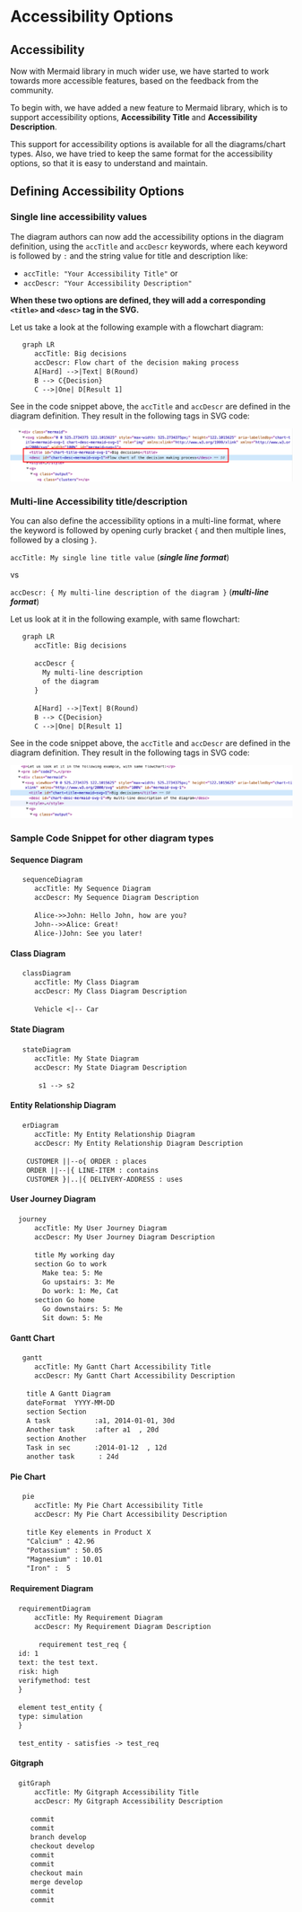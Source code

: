 # Accessibility Options

## Accessibility

Now with Mermaid library in much wider use, we have started to work towards more accessible features, based on the feedback from the community.

To begin with, we have added a new feature to Mermaid library, which is to support accessibility options, **Accessibility Title** and **Accessibility Description**.

This support for accessibility options is available for all the diagrams/chart types. Also, we have tried to keep the same format for the accessibility options, so that it is easy to understand and maintain.

## Defining Accessibility Options

### Single line accessibility values

The diagram authors can now add the accessibility options in the diagram definition, using the `accTitle` and `accDescr` keywords, where each keyword is followed by `:` and the string value for title and description like:

- `accTitle: "Your Accessibility Title"` or
- `accDescr: "Your Accessibility Description"`

**When these two options are defined, they will add a corresponding `<title>` and `<desc>` tag in the SVG.**

Let us take a look at the following example with a flowchart diagram:

```mermaid-example
   graph LR
      accTitle: Big decisions
      accDescr: Flow chart of the decision making process
      A[Hard] -->|Text| B(Round)
      B --> C{Decision}
      C -->|One| D[Result 1]

```

See in the code snippet above, the `accTitle` and `accDescr` are defined in the diagram definition. They result in the following tags in SVG code:

![Accessibility options rendered inside SVG](img/accessibility-div-example.png)

### Multi-line Accessibility title/description

You can also define the accessibility options in a multi-line format, where the keyword is followed by opening curly bracket `{` and then multiple lines, followed by a closing `}`.

`accTitle: My single line title value` (**_single line format_**)

vs

`accDescr: { My multi-line description of the diagram }` (**_multi-line format_**)

Let us look at it in the following example, with same flowchart:

```mermaid-example
   graph LR
      accTitle: Big decisions

      accDescr {
        My multi-line description
        of the diagram
      }

      A[Hard] -->|Text| B(Round)
      B --> C{Decision}
      C -->|One| D[Result 1]

```

See in the code snippet above, the `accTitle` and `accDescr` are defined in the diagram definition. They result in the following tags in SVG code:

![Accessibility options rendered inside SVG](img/accessibility-div-example-2.png)

### Sample Code Snippet for other diagram types

#### Sequence Diagram

```mermaid-example
   sequenceDiagram
      accTitle: My Sequence Diagram
      accDescr: My Sequence Diagram Description

      Alice->>John: Hello John, how are you?
      John-->>Alice: Great!
      Alice-)John: See you later!
```

#### Class Diagram

```mermaid-example
   classDiagram
      accTitle: My Class Diagram
      accDescr: My Class Diagram Description

      Vehicle <|-- Car
```

#### State Diagram

```mermaid-example
   stateDiagram
      accTitle: My State Diagram
      accDescr: My State Diagram Description

       s1 --> s2

```

#### Entity Relationship Diagram

```mermaid-example
   erDiagram
      accTitle: My Entity Relationship Diagram
      accDescr: My Entity Relationship Diagram Description

    CUSTOMER ||--o{ ORDER : places
    ORDER ||--|{ LINE-ITEM : contains
    CUSTOMER }|..|{ DELIVERY-ADDRESS : uses

```

#### User Journey Diagram

```mermaid-example
  journey
      accTitle: My User Journey Diagram
      accDescr: My User Journey Diagram Description

      title My working day
      section Go to work
        Make tea: 5: Me
        Go upstairs: 3: Me
        Do work: 1: Me, Cat
      section Go home
        Go downstairs: 5: Me
        Sit down: 5: Me

```

#### Gantt Chart

```mermaid-example
   gantt
      accTitle: My Gantt Chart Accessibility Title
      accDescr: My Gantt Chart Accessibility Description

    title A Gantt Diagram
    dateFormat  YYYY-MM-DD
    section Section
    A task           :a1, 2014-01-01, 30d
    Another task     :after a1  , 20d
    section Another
    Task in sec      :2014-01-12  , 12d
    another task      : 24d

```

#### Pie Chart

```mermaid-example
   pie
      accTitle: My Pie Chart Accessibility Title
      accDescr: My Pie Chart Accessibility Description

    title Key elements in Product X
    "Calcium" : 42.96
    "Potassium" : 50.05
    "Magnesium" : 10.01
    "Iron" :  5

```

#### Requirement Diagram

```mermaid-example
  requirementDiagram
      accTitle: My Requirement Diagram
      accDescr: My Requirement Diagram Description

       requirement test_req {
  id: 1
  text: the test text.
  risk: high
  verifymethod: test
  }

  element test_entity {
  type: simulation
  }

  test_entity - satisfies -> test_req

```

#### Gitgraph

```mermaid-example
  gitGraph
      accTitle: My Gitgraph Accessibility Title
      accDescr: My Gitgraph Accessibility Description

     commit
     commit
     branch develop
     checkout develop
     commit
     commit
     checkout main
     merge develop
     commit
     commit

```

